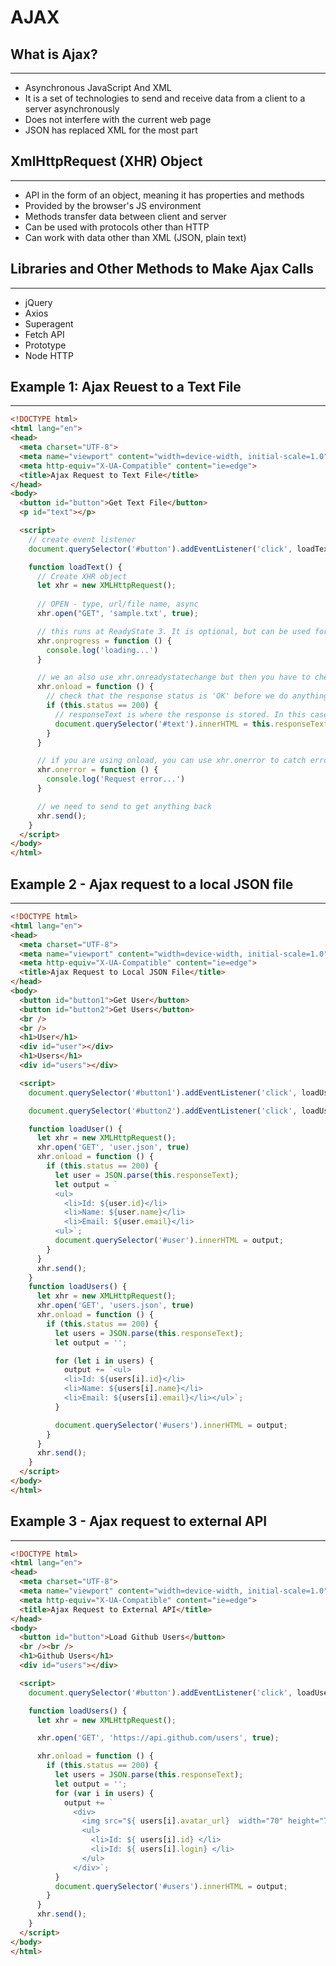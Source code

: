 # AJAX

## What is Ajax?
---
* Asynchronous JavaScript And XML
* It is a set of technologies to send and receive data from a client to a server asynchronously
* Does not interfere with the current web page
* JSON has replaced XML for the most part

## XmlHttpRequest (XHR) Object
---
* API in the form of an object, meaning it has properties and methods
* Provided by the browser's JS environment
* Methods transfer data between client and server
* Can be used with protocols other than HTTP
* Can work with data other than XML (JSON, plain text)

## Libraries and Other Methods to Make Ajax Calls
---
* jQuery
* Axios
* Superagent
* Fetch API
* Prototype
* Node HTTP

## Example 1: Ajax Reuest to a Text File
---

```HTML
<!DOCTYPE html>
<html lang="en">
<head>
  <meta charset="UTF-8">
  <meta name="viewport" content="width=device-width, initial-scale=1.0">
  <meta http-equiv="X-UA-Compatible" content="ie=edge">
  <title>Ajax Request to Text File</title>
</head>
<body>
  <button id="button">Get Text File</button>
  <p id="text"></p>

  <script>
    // create event listener
    document.querySelector('#button').addEventListener('click', loadText);

    function loadText() {
      // Create XHR object
      let xhr = new XMLHttpRequest();
      
      // OPEN - type, url/file name, async
      xhr.open("GET", 'sample.txt', true);

      // this runs at ReadyState 3. It is optional, but can be used for loader, like the rainbow wheel.
      xhr.onprogress = function () {
        console.log('loading...')
      }

      // we an also use xhr.onreadystatechange but then you have to check that this.readyState == 4 && this.status == 200
      xhr.onload = function () {
        // check that the response status is 'OK' before we do anything else.
        if (this.status == 200) {
          // responseText is where the response is stored. In this case, the text in the file.
          document.querySelector('#text').innerHTML = this.responseText;
        }
      }

      // if you are using onload, you can use xhr.onerror to catch errors
      xhr.onerror = function () {
        console.log('Request error...')
      }

      // we need to send to get anything back
      xhr.send();
    }
  </script>
</body>
</html>
```
## Example 2 - Ajax request to a local JSON file
---
```HTML
<!DOCTYPE html>
<html lang="en">
<head>
  <meta charset="UTF-8">
  <meta name="viewport" content="width=device-width, initial-scale=1.0">
  <meta http-equiv="X-UA-Compatible" content="ie=edge">
  <title>Ajax Request to Local JSON File</title>
</head>
<body>
  <button id="button1">Get User</button>
  <button id="button2">Get Users</button>
  <br />
  <br />
  <h1>User</h1>
  <div id="user"></div>
  <h1>Users</h1>
  <div id="users"></div>

  <script>
    document.querySelector('#button1').addEventListener('click', loadUser);

    document.querySelector('#button2').addEventListener('click', loadUsers);

    function loadUser() {
      let xhr = new XMLHttpRequest();
      xhr.open('GET', 'user.json', true)
      xhr.onload = function () {
        if (this.status == 200) {
          let user = JSON.parse(this.responseText);
          let output = `
          <ul>
            <li>Id: ${user.id}</li>
            <li>Name: ${user.name}</li>
            <li>Email: ${user.email}</li>
          <ul>`;
          document.querySelector('#user').innerHTML = output;
        }
      }
      xhr.send();
    }
    function loadUsers() {
      let xhr = new XMLHttpRequest();
      xhr.open('GET', 'users.json', true)
      xhr.onload = function () {
        if (this.status == 200) {
          let users = JSON.parse(this.responseText);
          let output = '';

          for (let i in users) {
            output += `<ul>
            <li>Id: ${users[i].id}</li>
            <li>Name: ${users[i].name}</li>
            <li>Email: ${users[i].email}</li></ul>`;
          }

          document.querySelector('#users').innerHTML = output;
        }
      }
      xhr.send();
    }
  </script>
</body>
</html>
```

## Example 3 - Ajax request to external API
---

```HTML
<!DOCTYPE html>
<html lang="en">
<head>
  <meta charset="UTF-8">
  <meta name="viewport" content="width=device-width, initial-scale=1.0">
  <meta http-equiv="X-UA-Compatible" content="ie=edge">
  <title>Ajax Request to External API</title>
</head>
<body>
  <button id="button">Load Github Users</button>
  <br /><br />
  <h1>Github Users</h1>
  <div id="users"></div>

  <script>
    document.querySelector('#button').addEventListener('click', loadUsers);

    function loadUsers() {
      let xhr = new XMLHttpRequest();

      xhr.open('GET', 'https://api.github.com/users', true);

      xhr.onload = function () {
        if (this.status == 200) {
          let users = JSON.parse(this.responseText);
          let output = '';
          for (var i in users) {
            output += `
              <div>
                <img src="${ users[i].avatar_url}  width="70" height="70">
                <ul>
                  <li>Id: ${ users[i].id} </li>
                  <li>Id: ${ users[i].login} </li>
                </ul>
              </div>`;
          }
          document.querySelector('#users').innerHTML = output;
        }
      }
      xhr.send();
    }
  </script>
</body>
</html>
```